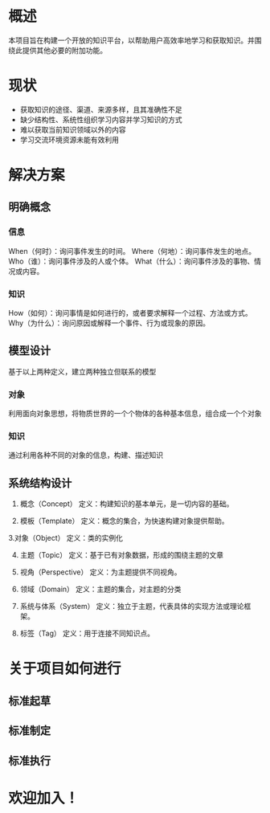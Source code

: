 # 概述
本项目旨在构建一个开放的知识平台，以帮助用户高效率地学习和获取知识。并围绕此提供其他必要的附加功能。
# 现状
- 获取知识的途径、渠道、来源多样，且其准确性不足
- 缺少结构性、系统性组织学习内容并学习知识的方式
- 难以获取当前知识领域以外的内容
- 学习交流环境资源未能有效利用
# 解决方案

## 明确概念

### 信息

When（何时）：询问事件发生的时间。
Where（何地）：询问事件发生的地点。
Who（谁）：询问事件涉及的人或个体。
What（什么）：询问事件涉及的事物、情况或内容。

### 知识

How（如何）：询问事情是如何进行的，或者要求解释一个过程、方法或方式。
Why（为什么）：询问原因或解释一个事件、行为或现象的原因。
## 模型设计

基于以上两种定义，建立两种独立但联系的模型

### 对象

利用面向对象思想，将物质世界的一个个物体的各种基本信息，组合成一个个对象

### 知识

通过利用各种不同的对象的信息，构建、描述知识

## 系统结构设计
1. 概念（Concept）
定义：构建知识的基本单元，是一切内容的基础。

2. 模板（Template）
定义：概念的集合，为快速构建对象提供帮助。

3.对象（Object）
定义：类的实例化

4. 主题（Topic）
定义：基于已有对象数据，形成的围绕主题的文章

5. 视角（Perspective）
定义：为主题提供不同视角。

6. 领域（Domain）
定义：主题的集合，对主题的分类

7. 系统与体系（System）
定义：独立于主题，代表具体的实现方法或理论框架。

8. 标签（Tag）
定义：用于连接不同知识点。

# 关于项目如何进行

## 标准起草
## 标准制定
## 标准执行

# 欢迎加入！
